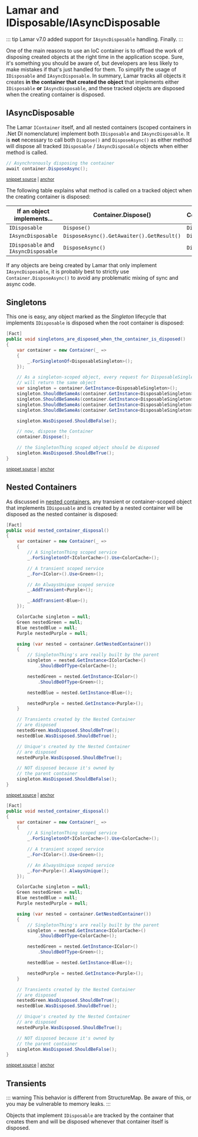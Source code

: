 # Lamar and IDisposable/IAsyncDisposable

::: tip
Lamar v7.0 added support for `IAsyncDisposable` handling. Finally.
:::

One of the main reasons to use an IoC container is to offload the work of disposing created objects at the right time in the application scope. Sure, it's something you should be aware of, but developers are less likely to make mistakes if that's just handled for them. To
simplify the usage of `IDisposable` and `IAsyncDisposable`. In summary, Lamar tracks all objects
it creates **in the container that created the object** that implements either `IDisposable` **or** `IAsyncDisposable`, and these tracked objects
are disposed when the creating container is disposed. 

## IAsyncDisposable

The Lamar `IContainer` itself, and all nested containers (scoped containers in .Net DI nomenclature)
implement both `IDisposable` and `IAsyncDisposable`. It is **not** necessary to call both
`Dispose()` and `DisposeAsync()` as either method will dispose all tracked 
`IDisposable` / `IAsyncDisposable` objects when either method is called. 

<!-- snippet: sample_calling_async_disposable -->
<a id='snippet-sample_calling_async_disposable'></a>
```cs
// Asynchronously disposing the container
await container.DisposeAsync();
```
<sup><a href='https://github.com/JasperFx/lamar/blob/master/src/Lamar.Testing/IoC/Acceptance/disposing_container.cs#L409-L414' title='Snippet source file'>snippet source</a> | <a href='#snippet-sample_calling_async_disposable' title='Start of snippet'>anchor</a></sup>
<!-- endSnippet -->

The following table explains what method is called on a tracked object when the creating
container is disposed:

|If an object implements...           |Container.Dispose()                       |Container.DisposeAsync()|
|-------------------------------------|------------------------------------------|------------------------|
|`IDisposable`                        |`Dispose()`                               |`Dispose()`             |
|`IAsyncDisposable`                   |`DisposeAsync().GetAwaiter().GetResult()` |`DisposeAsync()`        |
|`IDisposable` and `IAsyncDisposable` |`DisposeAsync()`                          |`DisposeAsync()`        |

If any objects are being created by Lamar that only implement `IAsyncDisposable`, it is probably
best to strictly use `Container.DisposeAsync()` to avoid any problematic mixing of sync
and async code.

## Singletons

This one is easy, any object marked as the _Singleton_ lifecycle that implements `IDisposable` is disposed when the root container is
disposed:

<!-- snippet: sample_singleton-in-action -->
<a id='snippet-sample_singleton-in-action'></a>
```cs
[Fact]
public void singletons_are_disposed_when_the_container_is_disposed()
{
    var container = new Container(_ =>
    {
        _.ForSingletonOf<DisposableSingleton>();
    });

    // As a singleton-scoped object, every request for DisposableSingleton
    // will return the same object
    var singleton = container.GetInstance<DisposableSingleton>();
    singleton.ShouldBeSameAs(container.GetInstance<DisposableSingleton>());
    singleton.ShouldBeSameAs(container.GetInstance<DisposableSingleton>());
    singleton.ShouldBeSameAs(container.GetInstance<DisposableSingleton>());
    singleton.ShouldBeSameAs(container.GetInstance<DisposableSingleton>());

    singleton.WasDisposed.ShouldBeFalse();

    // now, dispose the Container
    container.Dispose();

    // the SingletonThing scoped object should be disposed
    singleton.WasDisposed.ShouldBeTrue();
}
```
<sup><a href='https://github.com/JasperFx/lamar/blob/master/src/StructureMap.Testing/Acceptance/lifecycle_creation.cs#L22-L48' title='Snippet source file'>snippet source</a> | <a href='#snippet-sample_singleton-in-action' title='Start of snippet'>anchor</a></sup>
<!-- endSnippet -->

## Nested Containers

As discussed in [nested containers](/guide/ioc/nested-containers), any transient or container-scoped object that implements `IDisposable` and is created
by a nested container will be disposed as the nested container is disposed:

<!-- snippet: sample_nested-disposal -->
<a id='snippet-sample_nested-disposal'></a>
```cs
[Fact]
public void nested_container_disposal()
{
    var container = new Container(_ =>
    {
        // A SingletonThing scoped service
        _.ForSingletonOf<IColorCache>().Use<ColorCache>();

        // A transient scoped service
        _.For<IColor>().Use<Green>();

        // An AlwaysUnique scoped service
        _.AddTransient<Purple>();

        _.AddTransient<Blue>();
    });

    ColorCache singleton = null;
    Green nestedGreen = null;
    Blue nestedBlue = null;
    Purple nestedPurple = null;

    using (var nested = container.GetNestedContainer())
    {
        // SingletonThing's are really built by the parent
        singleton = nested.GetInstance<IColorCache>()
            .ShouldBeOfType<ColorCache>();

        nestedGreen = nested.GetInstance<IColor>()
            .ShouldBeOfType<Green>();

        nestedBlue = nested.GetInstance<Blue>();

        nestedPurple = nested.GetInstance<Purple>();
    }

    // Transients created by the Nested Container
    // are disposed
    nestedGreen.WasDisposed.ShouldBeTrue();
    nestedBlue.WasDisposed.ShouldBeTrue();

    // Unique's created by the Nested Container
    // are disposed
    nestedPurple.WasDisposed.ShouldBeTrue();

    // NOT disposed because it's owned by
    // the parent container
    singleton.WasDisposed.ShouldBeFalse();
}
```
<sup><a href='https://github.com/JasperFx/lamar/blob/master/src/Lamar.Testing/IoC/Acceptance/nested_container.cs#L59-L112' title='Snippet source file'>snippet source</a> | <a href='#snippet-sample_nested-disposal' title='Start of snippet'>anchor</a></sup>
<a id='snippet-sample_nested-disposal-1'></a>
```cs
[Fact]
public void nested_container_disposal()
{
    var container = new Container(_ =>
    {
        // A SingletonThing scoped service
        _.ForSingletonOf<IColorCache>().Use<ColorCache>();

        // A transient scoped service
        _.For<IColor>().Use<Green>();

        // An AlwaysUnique scoped service
        _.For<Purple>().AlwaysUnique();
    });

    ColorCache singleton = null;
    Green nestedGreen = null;
    Blue nestedBlue = null;
    Purple nestedPurple = null;

    using (var nested = container.GetNestedContainer())
    {
        // SingletonThing's are really built by the parent
        singleton = nested.GetInstance<IColorCache>()
            .ShouldBeOfType<ColorCache>();

        nestedGreen = nested.GetInstance<IColor>()
            .ShouldBeOfType<Green>();

        nestedBlue = nested.GetInstance<Blue>();

        nestedPurple = nested.GetInstance<Purple>();
    }

    // Transients created by the Nested Container
    // are disposed
    nestedGreen.WasDisposed.ShouldBeTrue();
    nestedBlue.WasDisposed.ShouldBeTrue();

    // Unique's created by the Nested Container
    // are disposed
    nestedPurple.WasDisposed.ShouldBeTrue();

    // NOT disposed because it's owned by
    // the parent container
    singleton.WasDisposed.ShouldBeFalse();
}
```
<sup><a href='https://github.com/JasperFx/lamar/blob/master/src/StructureMap.Testing/Acceptance/nested_containers.cs#L121-L170' title='Snippet source file'>snippet source</a> | <a href='#snippet-sample_nested-disposal-1' title='Start of snippet'>anchor</a></sup>
<!-- endSnippet -->

## Transients

::: warning
This behavior is different from StructureMap. Be aware of this, or you may be vulnerable to memory leaks.
:::

Objects that implement `IDisposable` are tracked by the container that creates them and will be disposed whenever that container itself is disposed.
